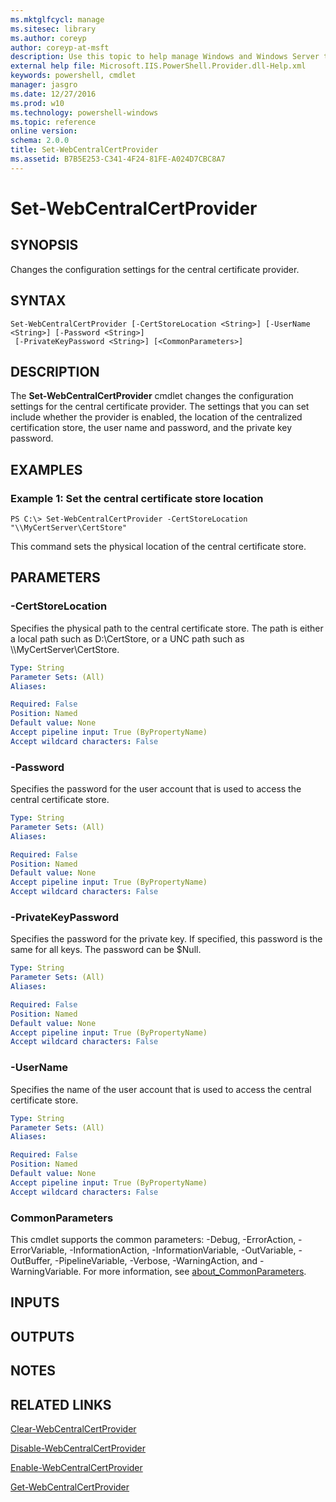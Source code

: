 ```yaml
---
ms.mktglfcycl: manage
ms.sitesec: library
ms.author: coreyp
author: coreyp-at-msft
description: Use this topic to help manage Windows and Windows Server technologies with Windows PowerShell.
external help file: Microsoft.IIS.PowerShell.Provider.dll-Help.xml
keywords: powershell, cmdlet
manager: jasgro
ms.date: 12/27/2016
ms.prod: w10
ms.technology: powershell-windows
ms.topic: reference
online version: 
schema: 2.0.0
title: Set-WebCentralCertProvider
ms.assetid: B7B5E253-C341-4F24-81FE-A024D7CBC8A7
---
```


# Set-WebCentralCertProvider

## SYNOPSIS
Changes the configuration settings for the central certificate provider.

## SYNTAX

```
Set-WebCentralCertProvider [-CertStoreLocation <String>] [-UserName <String>] [-Password <String>]
 [-PrivateKeyPassword <String>] [<CommonParameters>]
```

## DESCRIPTION
The **Set-WebCentralCertProvider** cmdlet changes the configuration settings for the central certificate provider.
The settings that you can set include whether the provider is enabled, the location of the centralized certification store, the user name and password, and the private key password.

## EXAMPLES

### Example 1: Set the central certificate store location
```
PS C:\> Set-WebCentralCertProvider -CertStoreLocation "\\MyCertServer\CertStore"
```

This command sets the physical location of the central certificate store.

## PARAMETERS

### -CertStoreLocation
Specifies the physical path to the central certificate store.
The path is either a local path such as D:\CertStore, or a UNC path such as \\\\MyCertServer\CertStore.

```yaml
Type: String
Parameter Sets: (All)
Aliases: 

Required: False
Position: Named
Default value: None
Accept pipeline input: True (ByPropertyName)
Accept wildcard characters: False
```

### -Password
Specifies the password for the user account that is used to access the central certificate store.

```yaml
Type: String
Parameter Sets: (All)
Aliases: 

Required: False
Position: Named
Default value: None
Accept pipeline input: True (ByPropertyName)
Accept wildcard characters: False
```

### -PrivateKeyPassword
Specifies the password for the private key.
If specified, this password is the same for all keys.
The password can be $Null.

```yaml
Type: String
Parameter Sets: (All)
Aliases: 

Required: False
Position: Named
Default value: None
Accept pipeline input: True (ByPropertyName)
Accept wildcard characters: False
```

### -UserName
Specifies the name of the user account that is used to access the central certificate store.

```yaml
Type: String
Parameter Sets: (All)
Aliases: 

Required: False
Position: Named
Default value: None
Accept pipeline input: True (ByPropertyName)
Accept wildcard characters: False
```

### CommonParameters
This cmdlet supports the common parameters: -Debug, -ErrorAction, -ErrorVariable, -InformationAction, -InformationVariable, -OutVariable, -OutBuffer, -PipelineVariable, -Verbose, -WarningAction, and -WarningVariable. For more information, see [about_CommonParameters](http://go.microsoft.com/fwlink/?LinkID=113216).

## INPUTS

## OUTPUTS

## NOTES

## RELATED LINKS

[Clear-WebCentralCertProvider](./Clear-WebCentralCertProvider.md)

[Disable-WebCentralCertProvider](./Disable-WebCentralCertProvider.md)

[Enable-WebCentralCertProvider](./Enable-WebCentralCertProvider.md)

[Get-WebCentralCertProvider](./Get-WebCentralCertProvider.md)

